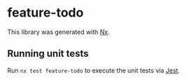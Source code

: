 # feature-todo

This library was generated with [Nx](https://nx.dev).

## Running unit tests

Run `nx test feature-todo` to execute the unit tests via [Jest](https://jestjs.io).
